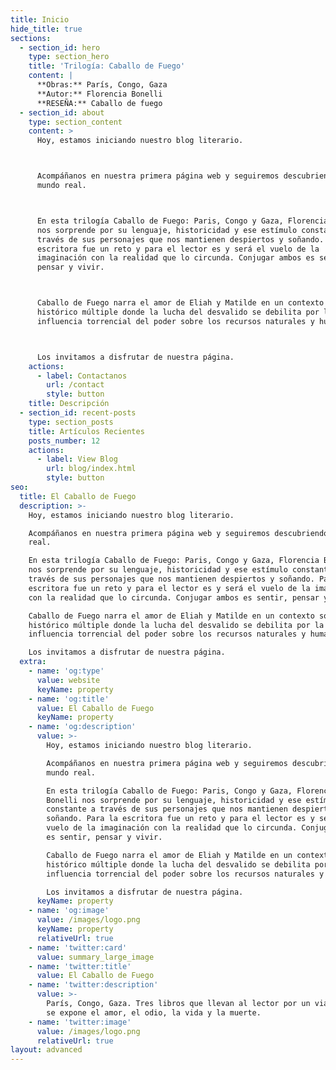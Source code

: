 ```yaml
---
title: Inicio
hide_title: true
sections:
  - section_id: hero
    type: section_hero
    title: 'Trilogía: Caballo de Fuego'
    content: |
      **Obras:** París, Congo, Gaza
      **Autor:** Florencia Bonelli
      **RESEÑA:** Caballo de fuego
  - section_id: about
    type: section_content
    content: >
      Hoy, estamos iniciando nuestro blog literario.



      Acompáñanos en nuestra primera página web y seguiremos descubriendo el
      mundo real.



      En esta trilogía Caballo de Fuego: Paris, Congo y Gaza, Florencia Bonelli
      nos sorprende por su lenguaje, historicidad y ese estímulo constante a
      través de sus personajes que nos mantienen despiertos y soñando. Para la
      escritora fue un reto y para el lector es y será el vuelo de la
      imaginación con la realidad que lo circunda. Conjugar ambos es sentir,
      pensar y vivir.



      Caballo de Fuego narra el amor de Eliah y Matilde en un contexto socio
      histórico múltiple donde la lucha del desvalido se debilita por la
      influencia torrencial del poder sobre los recursos naturales y humanos.



      Los invitamos a disfrutar de nuestra página.
    actions:
      - label: Contactanos
        url: /contact
        style: button
    title: Descripción
  - section_id: recent-posts
    type: section_posts
    title: Artículos Recientes
    posts_number: 12
    actions:
      - label: View Blog
        url: blog/index.html
        style: button
seo:
  title: El Caballo de Fuego
  description: >-
    Hoy, estamos iniciando nuestro blog literario.

    Acompáñanos en nuestra primera página web y seguiremos descubriendo el mundo
    real.

    En esta trilogía Caballo de Fuego: Paris, Congo y Gaza, Florencia Bonelli
    nos sorprende por su lenguaje, historicidad y ese estímulo constante a
    través de sus personajes que nos mantienen despiertos y soñando. Para la
    escritora fue un reto y para el lector es y será el vuelo de la imaginación
    con la realidad que lo circunda. Conjugar ambos es sentir, pensar y vivir. 

    Caballo de Fuego narra el amor de Eliah y Matilde en un contexto socio
    histórico múltiple donde la lucha del desvalido se debilita por la
    influencia torrencial del poder sobre los recursos naturales y humanos. 

    Los invitamos a disfrutar de nuestra página.
  extra:
    - name: 'og:type'
      value: website
      keyName: property
    - name: 'og:title'
      value: El Caballo de Fuego
      keyName: property
    - name: 'og:description'
      value: >-
        Hoy, estamos iniciando nuestro blog literario.

        Acompáñanos en nuestra primera página web y seguiremos descubriendo el
        mundo real.

        En esta trilogía Caballo de Fuego: Paris, Congo y Gaza, Florencia
        Bonelli nos sorprende por su lenguaje, historicidad y ese estímulo
        constante a través de sus personajes que nos mantienen despiertos y
        soñando. Para la escritora fue un reto y para el lector es y será el
        vuelo de la imaginación con la realidad que lo circunda. Conjugar ambos
        es sentir, pensar y vivir. 

        Caballo de Fuego narra el amor de Eliah y Matilde en un contexto socio
        histórico múltiple donde la lucha del desvalido se debilita por la
        influencia torrencial del poder sobre los recursos naturales y humanos. 

        Los invitamos a disfrutar de nuestra página.
      keyName: property
    - name: 'og:image'
      value: /images/logo.png
      keyName: property
      relativeUrl: true
    - name: 'twitter:card'
      value: summary_large_image
    - name: 'twitter:title'
      value: El Caballo de Fuego
    - name: 'twitter:description'
      value: >-
        París, Congo, Gaza. Tres libros que llevan al lector por un viaje donde
        se expone el amor, el odio, la vida y la muerte.
    - name: 'twitter:image'
      value: /images/logo.png
      relativeUrl: true
layout: advanced
---
```

